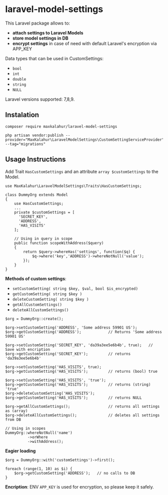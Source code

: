 # laravel-model-settings
This Laravel package allows to: 
- **attach settings to Laravel Models** 
- **store model settings in DB** 
- **encrypt settings** in case of need with default Laravel's encryption via APP_KEY  

Data types that can be used in CustomSettings: 
- `bool`
- `int`
- `double`
- `string`
- `NULL`

Laravel versions supported: 7,8,9.
## Instalation
```
composer require maxkalahur/laravel-model-settings

php artisan vendor:publish --provider="MaxKalahur\LaravelModelSettings\CustomSettingServiceProvider" --tag="migrations"
```
## Usage Instructions
Add Trait `HasCustomSettings` and an attribute `array $customSettings` to the Model.
```
use MaxKalahur\LaravelModelSettings\Traits\HasCustomSettings;

class DummyOrg extends Model
{
    use HasCustomSettings;
    ...
    private $customSettings = [
      'SECRET_KEY',
      'ADDRESS',
      'HAS_VISITS'
    ];
    
    // Using in query in scope
    public function scopeWithAddress($query)
    {
        return $query->whereHas('settings', function($q) {
            $q->where('key','ADDRESS')->whereNotNull('value');
        });
    }
}
```
**Methods of custom settings**:
- `setCustomSetting( string $key, $val, bool $is_encrypted)`
- `getCustomSetting( string $key )`
- `deleteCustomSetting( string $key )`
- `getAllCustomSettings()`
- `deleteAllCustomSettings()`
```
$org = DummyOrg::create();

$org->setCustomSetting('ADDRESS', 'Some address 59901 US'); 
$org->getCustomSetting('ADDRESS');            // Returns 'Some address 59901 US'

$org->setCustomSetting('SECRET_KEY', 'da39a3ee5e6b4b', true);   // Save with encription
$org->getCustomSetting('SECRET_KEY');         // returns 'da39a3ee5e6b4b'

$org->setCustomSetting('HAS_VISITS', true);
$org->getCustomSetting('HAS_VISITS');         // returns (bool) true

$org->setCustomSetting('HAS_VISITS', 'true');
$org->getCustomSetting('HAS_VISITS');         // returns (string) 'true'
$org->deleteCustomSetting('HAS_VISITS');
$org->getCustomSetting('HAS_VISITS');         // returns NULL

$org->getAllCustomSettings();                 // returns all settings as (array)
$org->deleteAllCustomSettings();              // deletes all settings from DB

// Using in scopes
DummyOrg::whereNotNull('name')
          ->orWhere
          ->withAddress();

```
**Eagier loading**
```
$org = DummyOrg::with('customSettings')->first();

foreach (range(1, 10) as $i) {
    $org->getCustomSetting('ADDRESS');   // no calls to DB
}
```
**Encription**: ENV `APP_KEY` is used for encryption, so please keep it safely.
